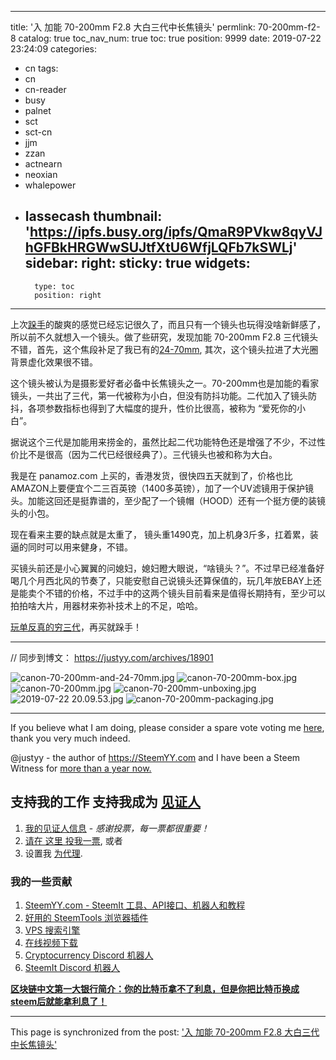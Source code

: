 
---
title: '入 加能 70-200mm F2.8 大白三代中长焦镜头'
permlink: 70-200mm-f2-8
catalog: true
toc_nav_num: true
toc: true
position: 9999
date: 2019-07-22 23:24:09
categories:
- cn
tags:
- cn
- cn-reader
- busy
- palnet
- sct
- sct-cn
- jjm
- zzan
- actnearn
- neoxian
- whalepower
- lassecash
thumbnail: 'https://ipfs.busy.org/ipfs/QmaR9PVkw8qyVJhGFBkHRGWwSUJtfXtU6WfjLQFb7kSWLj'
sidebar:
    right:
        sticky: true
widgets:
    -
        type: toc
        position: right
---


上次[跺手](https://justyy.com/archives/6449)的酸爽的感觉已经忘记很久了，而且只有一个镜头也玩得没啥新鲜感了，所以前不久就想入一个镜头。做了些研究，发现加能 70-200mm F2.8 三代镜头不错，首先，这个焦段补足了我已有的[24-70mm](https://justyy.com/archives/4837), 其次，这个镜头拉进了大光圈背景虚化效果很不错。

这个镜头被认为是摄影爱好者必备中长焦镜头之一。70-200mm也是加能的看家镜头，一共出了三代，第一代被称为小白，但没有防抖功能。二代加入了镜头防抖，各项参数指标也得到了大幅度的提升，性价比很高，被称为 “爱死你的小白”。

据说这个三代是加能用来捞金的，虽然比起二代功能特色还是增强了不少，不过性价比不是很高（因为二代已经很经典了）。三代镜头也被和称为大白。

我是在 panamoz.com 上买的，香港发货，很快四五天就到了，价格也比AMAZON上要便宜个二三百英镑（1400多英镑），加了一个UV滤镜用于保护镜头。加能这回还是挺靠谱的，至少配了一个镜帽（HOOD）还有一个挺方便的装镜头的小包。

现在看来主要的缺点就是太重了， 镜头重1490克，加上机身3斤多，扛着累，装逼的同时可以用来健身，不错。

买镜头前还是小心翼翼的问媳妇，媳妇瞪大眼说，“啥镜头？”。不过早已经准备好喝几个月西北风的节奏了，只能安慰自己说镜头还算保值的，玩几年放EBAY上还是能卖个不错的价格，不过手中的这两个镜头目前看来是值得长期持有，至少可以拍拍啥大片，用器材来弥补技术上的不足，哈哈。

[玩单反真的穷三代](https://justyy.com/archives/3045)，再买就跺手！

-------------------------
// 同步到博文： https://justyy.com/archives/18901


![canon-70-200mm-and-24-70mm.jpg](https://ipfs.busy.org/ipfs/QmaR9PVkw8qyVJhGFBkHRGWwSUJtfXtU6WfjLQFb7kSWLj)
![canon-70-200mm-box.jpg](https://ipfs.busy.org/ipfs/QmUf5u3cLj8dixyBfzqPQxB1uw5DAE2n15iv3neVam693t)
![canon-70-200mm.jpg](https://ipfs.busy.org/ipfs/Qmdtca7oP4A7B1NEX4hRQrLN5dmLPvFx3cgafHukzjM1zn)
![canon-70-200mm-unboxing.jpg](https://ipfs.busy.org/ipfs/QmaaprzF1a5SqRb4cUKBgr77kbD11bfz4tXVVQsHpUuTNC)
![2019-07-22 20.09.53.jpg](https://ipfs.busy.org/ipfs/QmYPv4BtBT8icxbZBVXERe4snvGYiKfCCTEkW72S5hEXUM)
![canon-70-200mm-packaging.jpg](https://ipfs.busy.org/ipfs/QmfWUVJfc2si9heN34S6YR2CZPSXdHUyyB319vnbNc5Vdg)



------------------------------------------------
If you believe what I am doing, please consider a spare vote voting me [here](https://steemconnect.com/sign/account_witness_vote?approve=1&witness=justyy), thank you very much indeed.

@justyy - the author of https://SteemYY.com and I have been a Steem Witness for [more than a year now.](https://steemit.com/witness-category/@justyy/one-year-winessversary-a-great-start)

## 支持我的工作 支持我成为 [见证人](https://steemit.com/cn/@justyy/5h6gyv-cn) 
1. [我的见证人信息](https://steemyy.com/witness-lookup/justyy) - *感谢投票，每一票都很重要！*
2. [请在 这里 投我一票](https://steemconnect.com/sign/account_witness_vote?approve=1&witness=justyy), 或者
3. 设置我 [为代理](https://v2.steemconnect.com/sign/account-witness-proxy?proxy=justyy&approve=1).

### 我的一些贡献
1. [SteemYY.com - SteemIt 工具、API接口、机器人和教程](https://steemyy.com/steemit-tools/)
2. [好用的 SteemTools 浏览器插件](https://chrome.google.com/webstore/detail/steem-tools/emjfpeecopppojbhkigjjmcahbfahhbn)
3. [VPS 搜索引擎](https://anothervps.com/vps/)
4. [在线视频下载](https://weibomiaopai.com/)
5. [Cryptocurrency Discord 机器人](https://discordapp.com/api/oauth2/authorize?client_id=417847038697406467&permissions=522304&scope=bot)
6. [SteemIt Discord 机器人](https://discordapp.com/oauth2/authorize?client_id=418196534660694037&permissions=522304&scope=bot)

**[区块链中文第一大银行简介：你的比特币拿不了利息，但是你把比特币换成steem后就能拿利息了！](https://steemit.com/cn/@justyy/8pkxe)**

- - -

This page is synchronized from the post: ['入 加能 70-200mm F2.8 大白三代中长焦镜头'](https://steemit.com/@justyy/70-200mm-f2-8)
